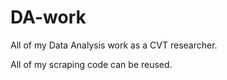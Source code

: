 # DA-work
All of my Data Analysis work as a CVT researcher. 

All of my scraping code can be reused.

